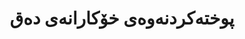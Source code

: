 ---
title: "پوختەکردنەوەی خۆکارانەی دەق"
shortDescription: "تەکنیکەکانی پوختەکردنەوەی دەستکرد و ئەبستراکت بۆ هەواڵە کوردییەکان و دەقە فەرمییەکان"
description: "سیستەمەکانی پوختەکردنەوەی دەقی پێشکەوتوو کە بۆ نەخشەکانی گفتوگۆی کوردی و پێشەوەی کەلتووری خولیەکراون. ڕێگەی ئێمە تەکنیکەکانی دەستکرد و ئەبستراکت یەکدەخات بۆ مامەڵەکردن لەگەڵ ستایلی نووسینی ڕۆژنامەگەری و فەرمی کوردی، لەگەڵ تیشکدانە سەر نیشانەکانی گفتوگۆ و نەرمی کەلتووری."
icon: "fa-compress-alt"
status: "active"
startDate: "2022-04-01"
paperIds: [8]
datasetIds: [10, 13]
technologies: ["پرۆسەسکردنی زمانە سروشتییەکان", "فێربوونی قووڵ", "شیکردنەوەی گفتوگۆ", "وەرگرتنی زانیاری"]
applications: ["کۆکردنەوەی هەواڵەکان", "کۆکردنەوەی ناوەڕۆک", "یارمەتیدەری توێژینەوە"]
team: ["zainab-hussein", "ahmad-kurdish"]
funding: "سندووقی نوێکاری تەکنەلۆژیای زانیاری"
publications: 1
datasets: 2
draft: false
--- 